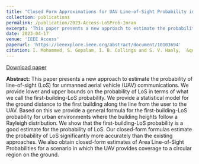 ```yaml
---
title: "Closed Form Approximations for UAV Line-of-Sight Probability in Urban Environments"
collection: publications
permalink: /publication/2023-Access-LoSProb-Imran
excerpt: 'This paper presents a new approach to estimate the probability of line-of-sight (LoS) for unmanned aerial vehicle (UAV) communications.'
date: 2023-04-17
venue: 'IEEE Access'
paperurl: 'https://ieeexplore.ieee.org/abstract/document/10103694'
citation: I. Mohammed, S. Gopalam, I. B. Collings and S. V. Hanly,  &quot;Closed Form Approximations for UAV Line-of-Sight Probability in Urban Environments,&quot; in <i>IEEE Access</i>, vol. 11, pp. 40162-40174, 2023.'
---
```


[Download paper](https://swaroop-gopalam.github.io/files/ACCESS_10103694.pdf)

**Abstract:** This paper presents a new approach to estimate the probability of line-of-sight (LoS) for unmanned aerial vehicle (UAV) communications. We provide lower and upper bounds on the probability of LoS in terms of what we call the first-building-LoS probability. We provide a statistical model for the ground distance to the first building along the line from the user to the UAV. Based on this we provide a general formula for the first-building-LoS probability for urban environments where the building heights follow a Rayleigh distribution. We show that the first-building-LoS probability is a good estimate for the probability of LoS. Our closed-form formulas estimate the probability of LoS significantly more accurately than the existing approaches. We also obtain closed-form estimates of Area Line-of-Sight Probabilities for a scenario in which the UAV provides coverage to a circular region on the ground.



<!-- Recommended citation: 'S. Gopalam, S. V. Hanly and P. Whiting,  &quot;Distributed Resource Allocation and Flow Control Algorithms for mmWave IAB Networks,&quot; in <i>IEEE/ACM Transactions on Networking</i>, vol. 31, no. 6, pp. 3175-3190, Dec. 2023.' -->